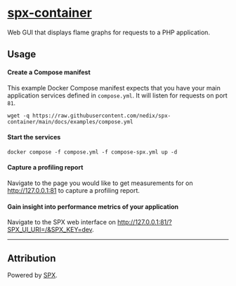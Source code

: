 # [spx-container](https://github.com/nedix/spx-container)

Web GUI that displays flame graphs for requests to a PHP application.

## Usage

#### Create a Compose manifest

This example Docker Compose manifest expects that you have your main application services defined in `compose.yml`. It will listen for requests on port `81`.

```shell
wget -q https://raw.githubusercontent.com/nedix/spx-container/main/docs/examples/compose.yml
```

#### Start the services

```shell
docker compose -f compose.yml -f compose-spx.yml up -d
```

#### Capture a profiling report

Navigate to the page you would like to get measurements for on http://127.0.0.1:81 to capture a profiling report.

#### Gain insight into performance metrics of your application

Navigate to the SPX web interface on http://127.0.0.1:81/?SPX_UI_URI=/&SPX_KEY=dev.

<hr>

## Attribution

Powered by [SPX].

[SPX]: https://github.com/NoiseByNorthwest/php-spx
